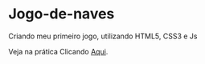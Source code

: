 # Jogo-de-naves
Criando meu primeiro jogo, utilizando HTML5, CSS3 e Js


Veja na prática Clicando <a href="https://moiseslemosz.github.io/Jogo-de-naves/">Aqui</a>.
